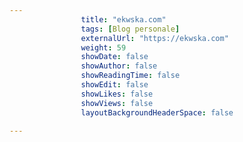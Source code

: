 ---
                title: "ekwska.com"
                tags: [Blog personale]
                externalUrl: "https://ekwska.com"
                weight: 59
                showDate: false
                showAuthor: false
                showReadingTime: false
                showEdit: false
                showLikes: false
                showViews: false
                layoutBackgroundHeaderSpace: false
                ---

